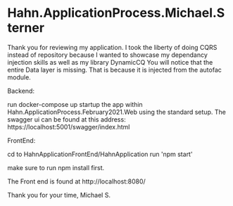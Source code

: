# Hahn.ApplicationProcess.Michael.Sterner

Thank you for reviewing my application. 
I took the liberty of doing CQRS instead of repository because I wanted to showcase my dependancy injection skills as well as my library DynamicCQ
You will notice that the entire Data layer is missing. That is because it is injected from the autofac module.



Backend:

run docker-compose up
startup the app within Hahn.ApplicationProcess.February2021.Web using the standard setup.
The swagger ui can be found at this address:
https://localhost:5001/swagger/index.html

FrontEnd: 

cd to HahnApplicationFrontEnd/HahnApplication
run 'npm start'

make sure to run npm install first.

The Front end is found at http://localhost:8080/

Thank you for your time,
Michael S.
